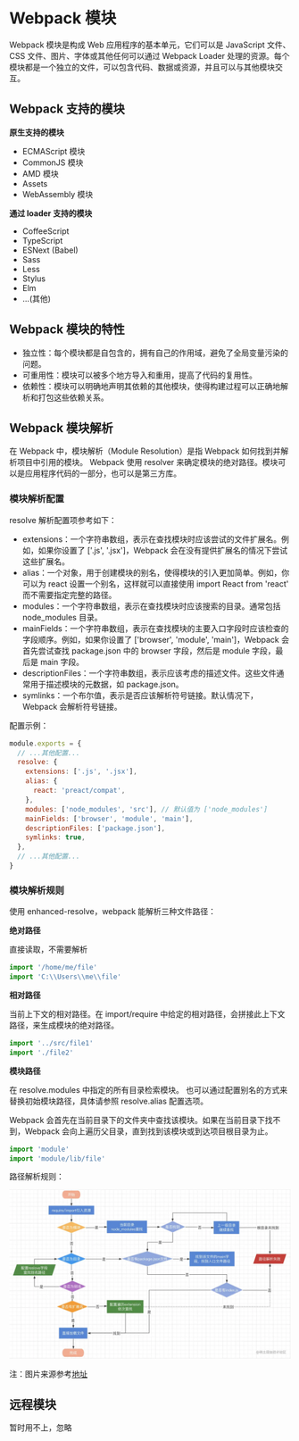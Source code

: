 # Webpack 模块

Webpack 模块是构成 Web 应用程序的基本单元，它们可以是 JavaScript 文件、CSS 文件、图片、字体或其他任何可以通过 Webpack Loader 处理的资源。每个模块都是一个独立的文件，可以包含代码、数据或资源，并且可以与其他模块交互。

## Webpack 支持的模块

**原生支持的模块**

- ECMAScript 模块
- CommonJS 模块
- AMD 模块
- Assets
- WebAssembly 模块

**通过 loader 支持的模块**

- CoffeeScript
- TypeScript
- ESNext (Babel)
- Sass
- Less
- Stylus
- Elm
- ...(其他)

## Webpack 模块的特性

- 独立性：每个模块都是自包含的，拥有自己的作用域，避免了全局变量污染的问题。
- 可重用性：模块可以被多个地方导入和重用，提高了代码的复用性。
- 依赖性：模块可以明确地声明其依赖的其他模块，使得构建过程可以正确地解析和打包这些依赖关系。

## Webpack 模块解析

在 Webpack 中，模块解析（Module Resolution）是指 Webpack 如何找到并解析项目中引用的模块。
Webpack 使用 resolver 来确定模块的绝对路径。模块可以是应用程序代码的一部分，也可以是第三方库。

### 模块解析配置

resolve 解析配置项参考如下：

- extensions：一个字符串数组，表示在查找模块时应该尝试的文件扩展名。例如，如果你设置了 ['.js', '.jsx']，Webpack 会在没有提供扩展名的情况下尝试这些扩展名。
- alias：一个对象，用于创建模块的别名，使得模块的引入更加简单。例如，你可以为 react 设置一个别名，这样就可以直接使用 import React from 'react' 而不需要指定完整的路径。
- modules：一个字符串数组，表示在查找模块时应该搜索的目录。通常包括 node_modules 目录。
- mainFields：一个字符串数组，表示在查找模块的主要入口字段时应该检查的字段顺序。例如，如果你设置了 ['browser', 'module', 'main']，Webpack 会首先尝试查找 package.json 中的 browser 字段，然后是 module 字段，最后是 main 字段。
- descriptionFiles：一个字符串数组，表示应该考虑的描述文件。这些文件通常用于描述模块的元数据，如 package.json。
- symlinks：一个布尔值，表示是否应该解析符号链接。默认情况下，Webpack 会解析符号链接。

配置示例：

```js
module.exports = {
  // ...其他配置...
  resolve: {
    extensions: ['.js', '.jsx'],
    alias: {
      react: 'preact/compat',
    },
    modules: ['node_modules', 'src'], // 默认值为 ['node_modules']
    mainFields: ['browser', 'module', 'main'],
    descriptionFiles: ['package.json'],
    symlinks: true,
  },
  // ...其他配置...
}
```

### 模块解析规则

使用 enhanced-resolve，webpack 能解析三种文件路径：

**绝对路径**

直接读取，不需要解析

```js
import '/home/me/file'
import 'C:\\Users\\me\\file'
```

**相对路径**

当前上下文的相对路径。在 import/require 中给定的相对路径，会拼接此上下文路径，来生成模块的绝对路径。

```js
import '../src/file1'
import './file2'
```

**模块路径**

在 resolve.modules 中指定的所有目录检索模块。 也可以通过配置别名的方式来替换初始模块路径，具体请参照 resolve.alias 配置选项。

Webpack 会首先在当前目录下的文件夹中查找该模块。如果在当前目录下找不到，Webpack 会向上遍历父目录，直到找到该模块或到达项目根目录为止。

```js
import 'module'
import 'module/lib/file'
```

路径解析规则：

![alt text](image.png)

注：图片来源参考[地址](https://juejin.cn/post/7004267670832955423)

## 远程模块

暂时用不上，忽略